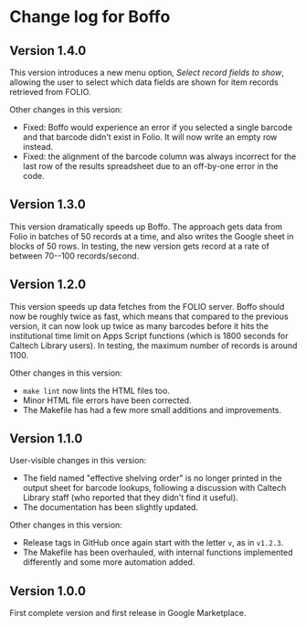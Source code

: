 # Change log for Boffo

## Version 1.4.0

This version introduces a new menu option, _Select record fields to show_, allowing the user to select which data fields are shown for item records retrieved from FOLIO.

Other changes in this version:
* Fixed: Boffo would experience an error if you selected a single barcode and that barcode didn't exist in Folio. It will now write an empty row instead.
* Fixed: the alignment of the barcode column was always incorrect for the last row of the results spreadsheet due to an off-by-one error in the code.


## Version 1.3.0

This version dramatically speeds up Boffo. The approach gets data from Folio in batches of 50 records at a time, and also writes the Google sheet in blocks of 50 rows. In testing, the new version gets record at a rate of between 70--100 records/second.


## Version 1.2.0

This version speeds up data fetches from the FOLIO server. Boffo should now be roughly twice as fast, which means that compared to the previous version, it can now look up twice as many barcodes before it hits the institutional time limit on Apps Script functions (which is 1800 seconds for Caltech Library users). In testing, the maximum number of records is around 1100.

Other changes in this version:
* `make lint` now lints the HTML files too.
* Minor HTML file errors have been corrected.
* The Makefile has had a few more small additions and improvements.


## Version 1.1.0

User-visible changes in this version:
* The field named "effective shelving order" is no longer printed in the output sheet for barcode lookups, following a discussion with Caltech Library staff (who reported that they didn't find it useful).
* The documentation has been slightly updated.

Other changes in this version:
* Release tags in GitHub once again start with the letter `v`, as in `v1.2.3`.
* The Makefile has been overhauled, with internal functions implemented differently and some more automation added.


## Version 1.0.0

First complete version and first release in Google Marketplace.
